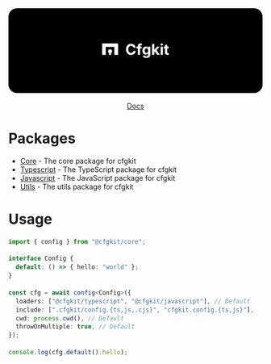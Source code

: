 <img src="https://github.com/muijf/cfgkit/blob/main/.github/banner.png?raw=true">

<p align="center">
  <a href="https://docs.muijf.com/cfgkit">Docs</a>
</p>

# Packages

- [Core](./packages/core) - The core package for cfgkit
- [Typescript](./packages/typescript) - The TypeScript package for cfgkit
- [Javascript](./packages/javascript) - The JavaScript package for cfgkit
- [Utils](./packages/utils) - The utils package for cfgkit

# Usage

```ts
import { config } from "@cfgkit/core";

interface Config {
  default: () => { hello: "world" };
}

const cfg = await config<Config>({
  loaders: ["@cfgkit/typescript", "@cfgkit/javascript"], // Default
  include: [".cfgkit/config.{ts,js,.cjs}", "cfgkit.config.{ts,js}"],
  cwd: process.cwd(), // Default
  throwOnMultiple: true, // Default
});

console.log(cfg.default().hello);
```
